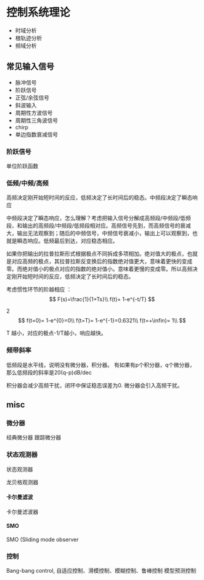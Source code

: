 # 控制系统理论


- 时域分析
- 根轨迹分析
- 频域分析


## 常见输入信号

- 脉冲信号
- 阶跃信号
- 正弦/余弦信号
- 斜波输入
- 周期性方波信号
- 周期性三角波信号
- chirp
- 单边指数衰减信号



### 阶跃信号

单位阶跃函数



### 低频/中频/高频

高频决定刚开始短时间的反应，低频决定了长时间后的稳态。中频段决定了瞬态响应

中频段决定了瞬态响应，怎么理解？考虑把输入信号分解成高频段/中频段/低频段，和输出的高频段/中频段/低频段相对应。高频信号先到，而高频信号的衰减大，输出无法观察到；随后的中频信号，中频信号衰减小，输出上可以观察到，也就是瞬态响应。低频最后到达，对应稳态相应。

如果你把输出的拉普拉斯形式根据极点不同拆成多项相加。绝对值大的极点，也就是对应高频的极点，其拉普拉斯反变换后的指数绝对值更大，意味着更快的变成零。而绝对值小的极点对应的指数的绝对值小。意味着更慢的变成零。所以高频决定刚开始短时间的反应，低频决定了长时间后的稳态。

考虑惯性环节的阶越相应 ：
$$
F(s)=\frac{1}{1+Ts}\\
f(t)= 1-e^{-t/T}
$$

2
$$
f(t=0)= 1-e^{0}=0\\
f(t=T)= 1-e^{-1}=0.6321\\
f(t=+\infin)= 1\\
$$

T 越小，对应的极点-1/T越小，响应越快。



### 频带斜率
低频段是水平线，说明没有微分器，积分器。
有如果有p个积分器，q个微分器，那么低频段的斜率是20(q-p)dB/dec

积分器会减少高频干扰，闭环中保证稳态误差为0. 微分器会引入高频干扰。
## misc
### 微分器
经典微分器
跟踪微分器

### 状态观测器

状态观测器

龙贝格观测器
#### 卡尔曼滤波
卡尔曼滤波器
#### SMO
SMO (Sliding mode observer
### 控制
Bang-bang control, 
自适应控制、滑模控制、模糊控制、鲁棒控制
模型预测控制